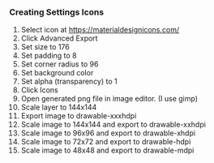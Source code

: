 ### Creating Settings Icons

1. Select icon at https://materialdesignicons.com/
2. Click Advanced Export
3. Set size to 176
4. Set padding to 8
5. Set corner radius to 96
6. Set background color
7. Set alpha (transparency) to 1
8. Click Icons
9. Open generated png file in image editor. (I use gimp)
10. Scale layer to 144x144
11. Export image to drawable-xxxhdpi
12. Scale image to 144x144 and export to drawable-xxhdpi
13. Scale image to 96x96 and export to drawable-xhdpi
14. Scale image to 72x72 and export to drawable-hdpi
15. Scale image to 48x48 and export to drawable-mdpi

